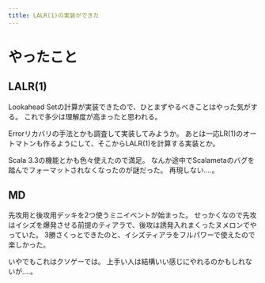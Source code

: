 ```yaml
---
title: LALR(1)の実装ができた
---
```


# やったこと

## LALR(1)

Lookahead Setの計算が実装できたので、ひとまずやるべきことはやった気がする。
これで多少は理解度が高まったと思われる。

Errorリカバリの手法とかも調査して実装してみようか。
あとは一応LR(1)のオートマトンも作るようにして、そこからLALR(1)を計算する実装とか。

Scala 3.3の機能とかも色々使えたので満足。
なんか途中でScalametaのバグを踏んでフォーマットされなくなったのが謎だった。
再現しない‥‥。

## MD

先攻用と後攻用デッキを2つ使うミニイベントが始まった。
せっかくなので先攻はイシズを爆発させる前提のティアラで、後攻は誘発入れまくったヌメロンでやっていた。
3勝さくっとできたのと、イシズティアラをフルパワーで使えたので楽しかった。

いやでもこれはクソゲーでは。
上手い人は結構いい感じにやれるのかもしれないが‥‥。
